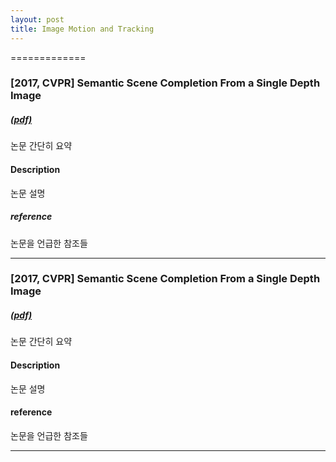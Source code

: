 ```yaml
---
layout: post
title: Image Motion and Tracking
---
```

=============
### **[2017, CVPR] Semantic Scene Completion From a Single Depth Image** 
##### [(pdf)](https://arxiv.org/abs/1611.08974)
논문 간단히 요약  
 
#### **Description**
논문 설명

##### **reference**
논문을 언급한 참조들

* * *
### **[2017, CVPR] Semantic Scene Completion From a Single Depth Image** 
##### [(pdf)](https://arxiv.org/abs/1611.08974)
논문 간단히 요약

#### **Description**
논문 설명

#### **reference**
논문을 언급한 참조들
* * *
